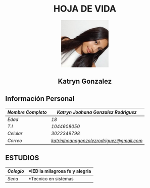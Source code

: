 # <center> HOJA DE VIDA </center>

<center>
<img src = "https://github.com/CarsOk/ADSO2698056PROJECT1/blob/main/HOJAS_DE_VIDA/HOJAS_DE_VIDA/image-1.png?raw=true" width ="150" height="150"/>

</center>

## <center>**Katryn Gonzalez** <br></center>
 
## **Información Personal**

|*Nombre Completo*| *Katryn Joahana Gonzalez Rodriguez*       |
|-----------------|-------------------------------------------|
| *Edad*          | *18*                                      |
| *T.I*           | *1044608050*                              |
| *Celular*       | *3022349798*                              |
| *Correo*        | *katrinjhoanagonzalezrodriguez@gmail.com* |

## **ESTUDIOS**
| *Colegio* | *IED la milagrosa fe y alegria |
|-----------|--------------------------------|
| *Sena*    | *Tecnico en sistemas           |

